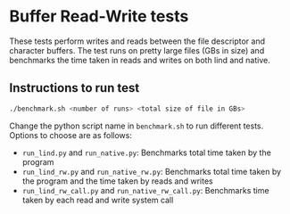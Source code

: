 # Buffer Read-Write tests

These tests perform writes and reads between the file descriptor and character buffers. The test runs on pretty large files (GBs in size) and benchmarks the time taken in reads and writes on both lind and native.

## Instructions to run test

```sh
./benchmark.sh <number of runs> <total size of file in GBs>
```

Change the python script name in `benchmark.sh` to run different tests. Options to choose are as follows:

- `run_lind.py` and `run_native.py`: Benchmarks total time taken by the program
- `run_lind_rw.py` and `run_native_rw.py`: Benchmarks total time taken by the program and the time taken by reads and writes
- `run_lind_rw_call.py` and `run_native_rw_call.py`: Benchmarks time taken by each read and write system call
